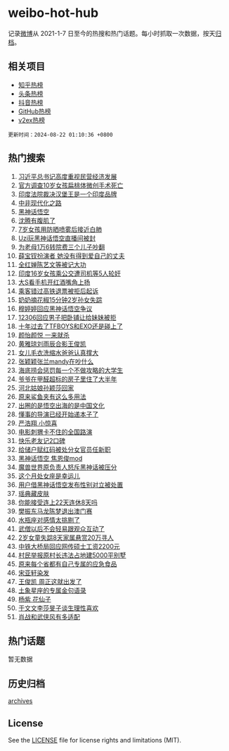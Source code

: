 # weibo-hot-hub

记录[微博](https://www.weibo.com)从 2021-1-7 日至今的热搜和热门话题。每小时抓取一次数据，按天[归档](archives)。

## 相关项目

- [知乎热榜](https://github.com/lonnyzhang423/zhihu-hot-hub)
- [头条热榜](https://github.com/lonnyzhang423/toutiao-hot-hub)
- [抖音热榜](https://github.com/lonnyzhang423/douyin-hot-hub)
- [GitHub热榜](https://github.com/lonnyzhang423/github-hot-hub)
- [v2ex热榜](https://github.com/lonnyzhang423/v2ex-hot-hub)


`更新时间：2024-08-22 01:10:36 +0800`

## 热门搜索

1. [习近平总书记高度重视民营经济发展](https://m.weibo.cn/search?containerid=100103type%3D1%26t%3D10%26q%3D%23%E4%B9%A0%E8%BF%91%E5%B9%B3%E6%80%BB%E4%B9%A6%E8%AE%B0%E9%AB%98%E5%BA%A6%E9%87%8D%E8%A7%86%E6%B0%91%E8%90%A5%E7%BB%8F%E6%B5%8E%E5%8F%91%E5%B1%95%23&stream_entry_id=51&isnewpage=1&extparam=seat%3D1%26filter_type%3Drealtimehot%26stream_entry_id%3D51%26c_type%3D51%26q%3D%2523%25E4%25B9%25A0%25E8%25BF%2591%25E5%25B9%25B3%25E6%2580%25BB%25E4%25B9%25A6%25E8%25AE%25B0%25E9%25AB%2598%25E5%25BA%25A6%25E9%2587%258D%25E8%25A7%2586%25E6%25B0%2591%25E8%2590%25A5%25E7%25BB%258F%25E6%25B5%258E%25E5%258F%2591%25E5%25B1%2595%2523%26pos%3D0%26dgr%3D0%26cate%3D10103%26display_time%3D1724260234%26pre_seqid%3D1724260234845017673239)
1. [官方调查10岁女孩扁桃体微创手术死亡](https://m.weibo.cn/search?containerid=100103type%3D1%26t%3D10%26q%3D%23%E5%AE%98%E6%96%B9%E8%B0%83%E6%9F%A510%E5%B2%81%E5%A5%B3%E5%AD%A9%E6%89%81%E6%A1%83%E4%BD%93%E5%BE%AE%E5%88%9B%E6%89%8B%E6%9C%AF%E6%AD%BB%E4%BA%A1%23&stream_entry_id=31&isnewpage=1&extparam=seat%3D1%26stream_entry_id%3D31%26band_rank%3D1%26c_type%3D31%26lcate%3D5001%26filter_type%3Drealtimehot%26cate%3D5001%26pos%3D0%26q%3D%2523%25E5%25AE%2598%25E6%2596%25B9%25E8%25B0%2583%25E6%259F%25A510%25E5%25B2%2581%25E5%25A5%25B3%25E5%25AD%25A9%25E6%2589%2581%25E6%25A1%2583%25E4%25BD%2593%25E5%25BE%25AE%25E5%2588%259B%25E6%2589%258B%25E6%259C%25AF%25E6%25AD%25BB%25E4%25BA%25A1%2523%26flag%3D1%26dgr%3D0%26realpos%3D1%26display_time%3D1724260234%26pre_seqid%3D1724260234845017673239)
1. [印度法院裁决汉堡王是一个印度品牌](https://m.weibo.cn/search?containerid=100103type%3D1%26t%3D10%26q%3D%23%E5%8D%B0%E5%BA%A6%E6%B3%95%E9%99%A2%E8%A3%81%E5%86%B3%E6%B1%89%E5%A0%A1%E7%8E%8B%E6%98%AF%E4%B8%80%E4%B8%AA%E5%8D%B0%E5%BA%A6%E5%93%81%E7%89%8C%23&stream_entry_id=31&isnewpage=1&extparam=seat%3D1%26stream_entry_id%3D31%26band_rank%3D2%26c_type%3D31%26lcate%3D5001%26filter_type%3Drealtimehot%26cate%3D5001%26pos%3D1%26q%3D%2523%25E5%258D%25B0%25E5%25BA%25A6%25E6%25B3%2595%25E9%2599%25A2%25E8%25A3%2581%25E5%2586%25B3%25E6%25B1%2589%25E5%25A0%25A1%25E7%258E%258B%25E6%2598%25AF%25E4%25B8%2580%25E4%25B8%25AA%25E5%258D%25B0%25E5%25BA%25A6%25E5%2593%2581%25E7%2589%258C%2523%26flag%3D1%26dgr%3D0%26realpos%3D2%26display_time%3D1724260234%26pre_seqid%3D1724260234845017673239)
1. [中非现代化之路](https://m.weibo.cn/search?containerid=100103type%3D1%26t%3D10%26q%3D%23%E4%B8%AD%E9%9D%9E%E7%8E%B0%E4%BB%A3%E5%8C%96%E4%B9%8B%E8%B7%AF%23&stream_entry_id=31&isnewpage=1&extparam=seat%3D1%26stream_entry_id%3D31%26band_rank%3D3%26c_type%3D31%26lcate%3D5001%26filter_type%3Drealtimehot%26cate%3D5001%26pos%3D2%26q%3D%2523%25E4%25B8%25AD%25E9%259D%259E%25E7%258E%25B0%25E4%25BB%25A3%25E5%258C%2596%25E4%25B9%258B%25E8%25B7%25AF%2523%26flag%3D0%26dgr%3D0%26realpos%3D3%26display_time%3D1724260234%26pre_seqid%3D1724260234845017673239)
1. [黑神话悟空](https://m.weibo.cn/search?containerid=100103type%3D1%26t%3D10%26q%3D%E9%BB%91%E7%A5%9E%E8%AF%9D%E6%82%9F%E7%A9%BA&stream_entry_id=31&isnewpage=1&extparam=seat%3D1%26stream_entry_id%3D31%26band_rank%3D4%26c_type%3D31%26lcate%3D5001%26filter_type%3Drealtimehot%26cate%3D5001%26pos%3D3%26q%3D%25E9%25BB%2591%25E7%25A5%259E%25E8%25AF%259D%25E6%2582%259F%25E7%25A9%25BA%26flag%3D16%26dgr%3D0%26realpos%3D4%26display_time%3D1724260234%26pre_seqid%3D1724260234845017673239)
1. [沈腾有腹肌了](https://m.weibo.cn/search?containerid=100103type%3D1%26t%3D10%26q%3D%23%E6%B2%88%E8%85%BE%E6%9C%89%E8%85%B9%E8%82%8C%E4%BA%86%23&stream_entry_id=31&isnewpage=1&extparam=seat%3D1%26stream_entry_id%3D31%26band_rank%3D5%26c_type%3D31%26lcate%3D5001%26filter_type%3Drealtimehot%26cate%3D5001%26pos%3D4%26q%3D%2523%25E6%25B2%2588%25E8%2585%25BE%25E6%259C%2589%25E8%2585%25B9%25E8%2582%258C%25E4%25BA%2586%2523%26flag%3D2%26dgr%3D0%26realpos%3D5%26display_time%3D1724260234%26pre_seqid%3D1724260234845017673239)
1. [7岁女孩用防晒喷雾后接近白肺](https://m.weibo.cn/search?containerid=100103type%3D1%26t%3D10%26q%3D%237%E5%B2%81%E5%A5%B3%E5%AD%A9%E7%94%A8%E9%98%B2%E6%99%92%E5%96%B7%E9%9B%BE%E5%90%8E%E6%8E%A5%E8%BF%91%E7%99%BD%E8%82%BA%23&stream_entry_id=31&isnewpage=1&extparam=seat%3D1%26stream_entry_id%3D31%26band_rank%3D6%26c_type%3D31%26lcate%3D5001%26filter_type%3Drealtimehot%26cate%3D5001%26pos%3D5%26q%3D%25237%25E5%25B2%2581%25E5%25A5%25B3%25E5%25AD%25A9%25E7%2594%25A8%25E9%2598%25B2%25E6%2599%2592%25E5%2596%25B7%25E9%259B%25BE%25E5%2590%258E%25E6%258E%25A5%25E8%25BF%2591%25E7%2599%25BD%25E8%2582%25BA%2523%26flag%3D0%26dgr%3D0%26realpos%3D6%26display_time%3D1724260234%26pre_seqid%3D1724260234845017673239)
1. [Uzi玩黑神话悟空直播间被封](https://m.weibo.cn/search?containerid=100103type%3D1%26t%3D10%26q%3D%23Uzi%E7%8E%A9%E9%BB%91%E7%A5%9E%E8%AF%9D%E6%82%9F%E7%A9%BA%E7%9B%B4%E6%92%AD%E9%97%B4%E8%A2%AB%E5%B0%81%23&stream_entry_id=31&isnewpage=1&extparam=seat%3D1%26stream_entry_id%3D31%26band_rank%3D7%26c_type%3D31%26lcate%3D5001%26filter_type%3Drealtimehot%26cate%3D5001%26pos%3D6%26q%3D%2523Uzi%25E7%258E%25A9%25E9%25BB%2591%25E7%25A5%259E%25E8%25AF%259D%25E6%2582%259F%25E7%25A9%25BA%25E7%259B%25B4%25E6%2592%25AD%25E9%2597%25B4%25E8%25A2%25AB%25E5%25B0%2581%2523%26flag%3D0%26dgr%3D0%26realpos%3D7%26display_time%3D1724260234%26pre_seqid%3D1724260234845017673239)
1. [为老母1万6转院费三个儿子吵翻](https://m.weibo.cn/search?containerid=100103type%3D1%26t%3D10%26q%3D%23%E4%B8%BA%E8%80%81%E6%AF%8D1%E4%B8%876%E8%BD%AC%E9%99%A2%E8%B4%B9%E4%B8%89%E4%B8%AA%E5%84%BF%E5%AD%90%E5%90%B5%E7%BF%BB%23&stream_entry_id=31&isnewpage=1&extparam=seat%3D1%26stream_entry_id%3D31%26band_rank%3D8%26c_type%3D31%26lcate%3D5001%26filter_type%3Drealtimehot%26cate%3D5001%26pos%3D7%26q%3D%2523%25E4%25B8%25BA%25E8%2580%2581%25E6%25AF%258D1%25E4%25B8%25876%25E8%25BD%25AC%25E9%2599%25A2%25E8%25B4%25B9%25E4%25B8%2589%25E4%25B8%25AA%25E5%2584%25BF%25E5%25AD%2590%25E5%2590%25B5%25E7%25BF%25BB%2523%26flag%3D0%26dgr%3D0%26realpos%3D8%26display_time%3D1724260234%26pre_seqid%3D1724260234845017673239)
1. [薛宝钗扮演者 她没有得到爱自己的丈夫](https://m.weibo.cn/search?containerid=100103type%3D1%26t%3D10%26q%3D%E8%96%9B%E5%AE%9D%E9%92%97%E6%89%AE%E6%BC%94%E8%80%85+%E5%A5%B9%E6%B2%A1%E6%9C%89%E5%BE%97%E5%88%B0%E7%88%B1%E8%87%AA%E5%B7%B1%E7%9A%84%E4%B8%88%E5%A4%AB&stream_entry_id=31&isnewpage=1&extparam=seat%3D1%26stream_entry_id%3D31%26band_rank%3D9%26c_type%3D31%26lcate%3D5001%26filter_type%3Drealtimehot%26cate%3D5001%26pos%3D8%26q%3D%25E8%2596%259B%25E5%25AE%259D%25E9%2592%2597%25E6%2589%25AE%25E6%25BC%2594%25E8%2580%2585%2520%25E5%25A5%25B9%25E6%25B2%25A1%25E6%259C%2589%25E5%25BE%2597%25E5%2588%25B0%25E7%2588%25B1%25E8%2587%25AA%25E5%25B7%25B1%25E7%259A%2584%25E4%25B8%2588%25E5%25A4%25AB%26flag%3D0%26dgr%3D0%26realpos%3D9%26display_time%3D1724260234%26pre_seqid%3D1724260234845017673239)
1. [全红婵陈艺文等被记大功](https://m.weibo.cn/search?containerid=100103type%3D1%26t%3D10%26q%3D%23%E5%85%A8%E7%BA%A2%E5%A9%B5%E9%99%88%E8%89%BA%E6%96%87%E7%AD%89%E8%A2%AB%E8%AE%B0%E5%A4%A7%E5%8A%9F%23&stream_entry_id=31&isnewpage=1&extparam=seat%3D1%26stream_entry_id%3D31%26band_rank%3D10%26c_type%3D31%26lcate%3D5001%26filter_type%3Drealtimehot%26cate%3D5001%26pos%3D9%26q%3D%2523%25E5%2585%25A8%25E7%25BA%25A2%25E5%25A9%25B5%25E9%2599%2588%25E8%2589%25BA%25E6%2596%2587%25E7%25AD%2589%25E8%25A2%25AB%25E8%25AE%25B0%25E5%25A4%25A7%25E5%258A%259F%2523%26flag%3D0%26dgr%3D0%26realpos%3D10%26display_time%3D1724260234%26pre_seqid%3D1724260234845017673239)
1. [印度16岁女孩乘公交遭司机等5人轮奸](https://m.weibo.cn/search?containerid=100103type%3D1%26t%3D10%26q%3D%23%E5%8D%B0%E5%BA%A616%E5%B2%81%E5%A5%B3%E5%AD%A9%E4%B9%98%E5%85%AC%E4%BA%A4%E9%81%AD%E5%8F%B8%E6%9C%BA%E7%AD%895%E4%BA%BA%E8%BD%AE%E5%A5%B8%23&stream_entry_id=31&isnewpage=1&extparam=seat%3D1%26stream_entry_id%3D31%26band_rank%3D11%26c_type%3D31%26lcate%3D5001%26filter_type%3Drealtimehot%26cate%3D5001%26pos%3D10%26q%3D%2523%25E5%258D%25B0%25E5%25BA%25A616%25E5%25B2%2581%25E5%25A5%25B3%25E5%25AD%25A9%25E4%25B9%2598%25E5%2585%25AC%25E4%25BA%25A4%25E9%2581%25AD%25E5%258F%25B8%25E6%259C%25BA%25E7%25AD%25895%25E4%25BA%25BA%25E8%25BD%25AE%25E5%25A5%25B8%2523%26flag%3D2%26dgr%3D0%26realpos%3D11%26display_time%3D1724260234%26pre_seqid%3D1724260234845017673239)
1. [大S看手机开红酒嘴角上扬](https://m.weibo.cn/search?containerid=100103type%3D1%26t%3D10%26q%3D%E5%A4%A7S%E7%9C%8B%E6%89%8B%E6%9C%BA%E5%BC%80%E7%BA%A2%E9%85%92%E5%98%B4%E8%A7%92%E4%B8%8A%E6%89%AC&stream_entry_id=31&isnewpage=1&extparam=seat%3D1%26stream_entry_id%3D31%26band_rank%3D12%26c_type%3D31%26lcate%3D5001%26filter_type%3Drealtimehot%26cate%3D5001%26pos%3D11%26q%3D%25E5%25A4%25A7S%25E7%259C%258B%25E6%2589%258B%25E6%259C%25BA%25E5%25BC%2580%25E7%25BA%25A2%25E9%2585%2592%25E5%2598%25B4%25E8%25A7%2592%25E4%25B8%258A%25E6%2589%25AC%26flag%3D2%26dgr%3D0%26realpos%3D12%26display_time%3D1724260234%26pre_seqid%3D1724260234845017673239)
1. [乘客错过高铁退票被拒后起诉](https://m.weibo.cn/search?containerid=100103type%3D1%26t%3D10%26q%3D%23%E4%B9%98%E5%AE%A2%E9%94%99%E8%BF%87%E9%AB%98%E9%93%81%E9%80%80%E7%A5%A8%E8%A2%AB%E6%8B%92%E5%90%8E%E8%B5%B7%E8%AF%89%23&stream_entry_id=31&isnewpage=1&extparam=seat%3D1%26stream_entry_id%3D31%26band_rank%3D13%26c_type%3D31%26lcate%3D5001%26filter_type%3Drealtimehot%26cate%3D5001%26pos%3D12%26q%3D%2523%25E4%25B9%2598%25E5%25AE%25A2%25E9%2594%2599%25E8%25BF%2587%25E9%25AB%2598%25E9%2593%2581%25E9%2580%2580%25E7%25A5%25A8%25E8%25A2%25AB%25E6%258B%2592%25E5%2590%258E%25E8%25B5%25B7%25E8%25AF%2589%2523%26flag%3D0%26dgr%3D0%26realpos%3D13%26display_time%3D1724260234%26pre_seqid%3D1724260234845017673239)
1. [奶奶摘花椒15分钟2岁孙女失踪](https://m.weibo.cn/search?containerid=100103type%3D1%26t%3D10%26q%3D%23%E5%A5%B6%E5%A5%B6%E6%91%98%E8%8A%B1%E6%A4%9215%E5%88%86%E9%92%9F2%E5%B2%81%E5%AD%99%E5%A5%B3%E5%A4%B1%E8%B8%AA%23&stream_entry_id=31&isnewpage=1&extparam=seat%3D1%26stream_entry_id%3D31%26band_rank%3D14%26c_type%3D31%26lcate%3D5001%26filter_type%3Drealtimehot%26cate%3D5001%26pos%3D13%26q%3D%2523%25E5%25A5%25B6%25E5%25A5%25B6%25E6%2591%2598%25E8%258A%25B1%25E6%25A4%259215%25E5%2588%2586%25E9%2592%259F2%25E5%25B2%2581%25E5%25AD%2599%25E5%25A5%25B3%25E5%25A4%25B1%25E8%25B8%25AA%2523%26flag%3D0%26dgr%3D0%26realpos%3D14%26display_time%3D1724260234%26pre_seqid%3D1724260234845017673239)
1. [穆婷婷回应黑神话悟空争议](https://m.weibo.cn/search?containerid=100103type%3D1%26t%3D10%26q%3D%23%E7%A9%86%E5%A9%B7%E5%A9%B7%E5%9B%9E%E5%BA%94%E9%BB%91%E7%A5%9E%E8%AF%9D%E6%82%9F%E7%A9%BA%E4%BA%89%E8%AE%AE%23&stream_entry_id=31&isnewpage=1&extparam=seat%3D1%26stream_entry_id%3D31%26band_rank%3D15%26c_type%3D31%26lcate%3D5001%26filter_type%3Drealtimehot%26cate%3D5001%26pos%3D14%26q%3D%2523%25E7%25A9%2586%25E5%25A9%25B7%25E5%25A9%25B7%25E5%259B%259E%25E5%25BA%2594%25E9%25BB%2591%25E7%25A5%259E%25E8%25AF%259D%25E6%2582%259F%25E7%25A9%25BA%25E4%25BA%2589%25E8%25AE%25AE%2523%26flag%3D0%26dgr%3D0%26realpos%3D15%26display_time%3D1724260234%26pre_seqid%3D1724260234845017673239)
1. [12306回应男子把卧铺让给妹妹被拒](https://m.weibo.cn/search?containerid=100103type%3D1%26t%3D10%26q%3D%2312306%E5%9B%9E%E5%BA%94%E7%94%B7%E5%AD%90%E6%8A%8A%E5%8D%A7%E9%93%BA%E8%AE%A9%E7%BB%99%E5%A6%B9%E5%A6%B9%E8%A2%AB%E6%8B%92%23&stream_entry_id=31&isnewpage=1&extparam=seat%3D1%26stream_entry_id%3D31%26band_rank%3D16%26c_type%3D31%26lcate%3D5001%26filter_type%3Drealtimehot%26cate%3D5001%26pos%3D15%26q%3D%252312306%25E5%259B%259E%25E5%25BA%2594%25E7%2594%25B7%25E5%25AD%2590%25E6%258A%258A%25E5%258D%25A7%25E9%2593%25BA%25E8%25AE%25A9%25E7%25BB%2599%25E5%25A6%25B9%25E5%25A6%25B9%25E8%25A2%25AB%25E6%258B%2592%2523%26flag%3D0%26dgr%3D0%26realpos%3D16%26display_time%3D1724260234%26pre_seqid%3D1724260234845017673239)
1. [十年过去了TFBOYS和EXO还是碰上了](https://m.weibo.cn/search?containerid=100103type%3D1%26t%3D10%26q%3D%E5%8D%81%E5%B9%B4%E8%BF%87%E5%8E%BB%E4%BA%86TFBOYS%E5%92%8CEXO%E8%BF%98%E6%98%AF%E7%A2%B0%E4%B8%8A%E4%BA%86&stream_entry_id=31&isnewpage=1&extparam=seat%3D1%26stream_entry_id%3D31%26band_rank%3D17%26c_type%3D31%26lcate%3D5001%26filter_type%3Drealtimehot%26cate%3D5001%26pos%3D16%26q%3D%25E5%258D%2581%25E5%25B9%25B4%25E8%25BF%2587%25E5%258E%25BB%25E4%25BA%2586TFBOYS%25E5%2592%258CEXO%25E8%25BF%2598%25E6%2598%25AF%25E7%25A2%25B0%25E4%25B8%258A%25E4%25BA%2586%26flag%3D0%26dgr%3D0%26realpos%3D17%26display_time%3D1724260234%26pre_seqid%3D1724260234845017673239)
1. [颜怡颜悦 一来就杀](https://m.weibo.cn/search?containerid=100103type%3D1%26t%3D10%26q%3D%E9%A2%9C%E6%80%A1%E9%A2%9C%E6%82%A6+%E4%B8%80%E6%9D%A5%E5%B0%B1%E6%9D%80&stream_entry_id=31&isnewpage=1&extparam=seat%3D1%26stream_entry_id%3D31%26band_rank%3D18%26c_type%3D31%26lcate%3D5001%26filter_type%3Drealtimehot%26cate%3D5001%26pos%3D17%26q%3D%25E9%25A2%259C%25E6%2580%25A1%25E9%25A2%259C%25E6%2582%25A6%2520%25E4%25B8%2580%25E6%259D%25A5%25E5%25B0%25B1%25E6%259D%2580%26flag%3D1%26dgr%3D0%26realpos%3D18%26display_time%3D1724260234%26pre_seqid%3D1724260234845017673239)
1. [黄雅琼刘雨辰合影王俊凯](https://m.weibo.cn/search?containerid=100103type%3D1%26t%3D10%26q%3D%23%E9%BB%84%E9%9B%85%E7%90%BC%E5%88%98%E9%9B%A8%E8%BE%B0%E5%90%88%E5%BD%B1%E7%8E%8B%E4%BF%8A%E5%87%AF%23&stream_entry_id=31&isnewpage=1&extparam=seat%3D1%26stream_entry_id%3D31%26band_rank%3D19%26c_type%3D31%26lcate%3D5001%26filter_type%3Drealtimehot%26cate%3D5001%26pos%3D18%26q%3D%2523%25E9%25BB%2584%25E9%259B%2585%25E7%2590%25BC%25E5%2588%2598%25E9%259B%25A8%25E8%25BE%25B0%25E5%2590%2588%25E5%25BD%25B1%25E7%258E%258B%25E4%25BF%258A%25E5%2587%25AF%2523%26flag%3D0%26dgr%3D0%26realpos%3D19%26display_time%3D1724260234%26pre_seqid%3D1724260234845017673239)
1. [女儿毛衣洗缩水爸爸认真撑大](https://m.weibo.cn/search?containerid=100103type%3D1%26t%3D10%26q%3D%23%E5%A5%B3%E5%84%BF%E6%AF%9B%E8%A1%A3%E6%B4%97%E7%BC%A9%E6%B0%B4%E7%88%B8%E7%88%B8%E8%AE%A4%E7%9C%9F%E6%92%91%E5%A4%A7%23&stream_entry_id=31&isnewpage=1&extparam=seat%3D1%26stream_entry_id%3D31%26band_rank%3D20%26c_type%3D31%26lcate%3D5001%26filter_type%3Drealtimehot%26cate%3D5001%26pos%3D19%26q%3D%2523%25E5%25A5%25B3%25E5%2584%25BF%25E6%25AF%259B%25E8%25A1%25A3%25E6%25B4%2597%25E7%25BC%25A9%25E6%25B0%25B4%25E7%2588%25B8%25E7%2588%25B8%25E8%25AE%25A4%25E7%259C%259F%25E6%2592%2591%25E5%25A4%25A7%2523%26flag%3D32768%26dgr%3D0%26realpos%3D20%26display_time%3D1724260234%26pre_seqid%3D1724260234845017673239)
1. [张颖颖张兰mandy在吵什么](https://m.weibo.cn/search?containerid=100103type%3D1%26t%3D10%26q%3D%23%E5%BC%A0%E9%A2%96%E9%A2%96%E5%BC%A0%E5%85%B0mandy%E5%9C%A8%E5%90%B5%E4%BB%80%E4%B9%88%23&stream_entry_id=31&isnewpage=1&extparam=seat%3D1%26stream_entry_id%3D31%26band_rank%3D21%26c_type%3D31%26lcate%3D5001%26filter_type%3Drealtimehot%26cate%3D5001%26pos%3D20%26q%3D%2523%25E5%25BC%25A0%25E9%25A2%2596%25E9%25A2%2596%25E5%25BC%25A0%25E5%2585%25B0mandy%25E5%259C%25A8%25E5%2590%25B5%25E4%25BB%2580%25E4%25B9%2588%2523%26flag%3D0%26dgr%3D0%26realpos%3D21%26display_time%3D1724260234%26pre_seqid%3D1724260234845017673239)
1. [海底捞会惩罚每一个不做攻略的大学生](https://m.weibo.cn/search?containerid=100103type%3D1%26t%3D10%26q%3D%23%E6%B5%B7%E5%BA%95%E6%8D%9E%E4%BC%9A%E6%83%A9%E7%BD%9A%E6%AF%8F%E4%B8%80%E4%B8%AA%E4%B8%8D%E5%81%9A%E6%94%BB%E7%95%A5%E7%9A%84%E5%A4%A7%E5%AD%A6%E7%94%9F%23&stream_entry_id=31&isnewpage=1&extparam=seat%3D1%26stream_entry_id%3D31%26band_rank%3D22%26c_type%3D31%26lcate%3D5001%26filter_type%3Drealtimehot%26cate%3D5001%26pos%3D21%26q%3D%2523%25E6%25B5%25B7%25E5%25BA%2595%25E6%258D%259E%25E4%25BC%259A%25E6%2583%25A9%25E7%25BD%259A%25E6%25AF%258F%25E4%25B8%2580%25E4%25B8%25AA%25E4%25B8%258D%25E5%2581%259A%25E6%2594%25BB%25E7%2595%25A5%25E7%259A%2584%25E5%25A4%25A7%25E5%25AD%25A6%25E7%2594%259F%2523%26flag%3D0%26dgr%3D0%26realpos%3D22%26display_time%3D1724260234%26pre_seqid%3D1724260234845017673239)
1. [爷爷在甲醛超标的房子里住了大半年](https://m.weibo.cn/search?containerid=100103type%3D1%26t%3D10%26q%3D%23%E7%88%B7%E7%88%B7%E5%9C%A8%E7%94%B2%E9%86%9B%E8%B6%85%E6%A0%87%E7%9A%84%E6%88%BF%E5%AD%90%E9%87%8C%E4%BD%8F%E4%BA%86%E5%A4%A7%E5%8D%8A%E5%B9%B4%23&stream_entry_id=31&isnewpage=1&extparam=seat%3D1%26stream_entry_id%3D31%26band_rank%3D23%26c_type%3D31%26lcate%3D5001%26filter_type%3Drealtimehot%26cate%3D5001%26pos%3D22%26q%3D%2523%25E7%2588%25B7%25E7%2588%25B7%25E5%259C%25A8%25E7%2594%25B2%25E9%2586%259B%25E8%25B6%2585%25E6%25A0%2587%25E7%259A%2584%25E6%2588%25BF%25E5%25AD%2590%25E9%2587%258C%25E4%25BD%258F%25E4%25BA%2586%25E5%25A4%25A7%25E5%258D%258A%25E5%25B9%25B4%2523%26flag%3D0%26dgr%3D0%26realpos%3D23%26display_time%3D1724260234%26pre_seqid%3D1724260234845017673239)
1. [河北姑娘孙颖莎回家](https://m.weibo.cn/search?containerid=100103type%3D1%26t%3D10%26q%3D%23%E6%B2%B3%E5%8C%97%E5%A7%91%E5%A8%98%E5%AD%99%E9%A2%96%E8%8E%8E%E5%9B%9E%E5%AE%B6%23&stream_entry_id=31&isnewpage=1&extparam=seat%3D1%26stream_entry_id%3D31%26band_rank%3D24%26c_type%3D31%26lcate%3D5001%26filter_type%3Drealtimehot%26cate%3D5001%26pos%3D23%26q%3D%2523%25E6%25B2%25B3%25E5%258C%2597%25E5%25A7%2591%25E5%25A8%2598%25E5%25AD%2599%25E9%25A2%2596%25E8%258E%258E%25E5%259B%259E%25E5%25AE%25B6%2523%26flag%3D0%26dgr%3D0%26realpos%3D24%26display_time%3D1724260234%26pre_seqid%3D1724260234845017673239)
1. [原来鲨鱼夹有这么多用法](https://m.weibo.cn/search?containerid=100103type%3D1%26t%3D10%26q%3D%E5%8E%9F%E6%9D%A5%E9%B2%A8%E9%B1%BC%E5%A4%B9%E6%9C%89%E8%BF%99%E4%B9%88%E5%A4%9A%E7%94%A8%E6%B3%95&stream_entry_id=31&isnewpage=1&extparam=seat%3D1%26stream_entry_id%3D31%26band_rank%3D25%26c_type%3D31%26lcate%3D5001%26filter_type%3Drealtimehot%26cate%3D5001%26pos%3D24%26q%3D%25E5%258E%259F%25E6%259D%25A5%25E9%25B2%25A8%25E9%25B1%25BC%25E5%25A4%25B9%25E6%259C%2589%25E8%25BF%2599%25E4%25B9%2588%25E5%25A4%259A%25E7%2594%25A8%25E6%25B3%2595%26flag%3D0%26dgr%3D0%26realpos%3D25%26display_time%3D1724260234%26pre_seqid%3D1724260234845017673239)
1. [出圈的是悟空出海的是中国文化](https://m.weibo.cn/search?containerid=100103type%3D1%26t%3D10%26q%3D%23%E5%87%BA%E5%9C%88%E7%9A%84%E6%98%AF%E6%82%9F%E7%A9%BA%E5%87%BA%E6%B5%B7%E7%9A%84%E6%98%AF%E4%B8%AD%E5%9B%BD%E6%96%87%E5%8C%96%23&stream_entry_id=31&isnewpage=1&extparam=seat%3D1%26stream_entry_id%3D31%26band_rank%3D26%26c_type%3D31%26lcate%3D5001%26filter_type%3Drealtimehot%26cate%3D5001%26pos%3D25%26q%3D%2523%25E5%2587%25BA%25E5%259C%2588%25E7%259A%2584%25E6%2598%25AF%25E6%2582%259F%25E7%25A9%25BA%25E5%2587%25BA%25E6%25B5%25B7%25E7%259A%2584%25E6%2598%25AF%25E4%25B8%25AD%25E5%259B%25BD%25E6%2596%2587%25E5%258C%2596%2523%26flag%3D1%26dgr%3D0%26realpos%3D26%26display_time%3D1724260234%26pre_seqid%3D1724260234845017673239)
1. [懂事的导演已经开始递本子了](https://m.weibo.cn/search?containerid=100103type%3D1%26t%3D10%26q%3D%E6%87%82%E4%BA%8B%E7%9A%84%E5%AF%BC%E6%BC%94%E5%B7%B2%E7%BB%8F%E5%BC%80%E5%A7%8B%E9%80%92%E6%9C%AC%E5%AD%90%E4%BA%86&stream_entry_id=31&isnewpage=1&extparam=seat%3D1%26stream_entry_id%3D31%26band_rank%3D27%26c_type%3D31%26lcate%3D5001%26filter_type%3Drealtimehot%26cate%3D5001%26pos%3D26%26q%3D%25E6%2587%2582%25E4%25BA%258B%25E7%259A%2584%25E5%25AF%25BC%25E6%25BC%2594%25E5%25B7%25B2%25E7%25BB%258F%25E5%25BC%2580%25E5%25A7%258B%25E9%2580%2592%25E6%259C%25AC%25E5%25AD%2590%25E4%25BA%2586%26flag%3D0%26dgr%3D0%26realpos%3D27%26display_time%3D1724260234%26pre_seqid%3D1724260234845017673239)
1. [严浩翔 小惊喜](https://m.weibo.cn/search?containerid=100103type%3D1%26t%3D10%26q%3D%E4%B8%A5%E6%B5%A9%E7%BF%94+%E5%B0%8F%E6%83%8A%E5%96%9C&stream_entry_id=31&isnewpage=1&extparam=seat%3D1%26stream_entry_id%3D31%26band_rank%3D28%26c_type%3D31%26lcate%3D5001%26filter_type%3Drealtimehot%26cate%3D5001%26pos%3D27%26q%3D%25E4%25B8%25A5%25E6%25B5%25A9%25E7%25BF%2594%2520%25E5%25B0%258F%25E6%2583%258A%25E5%2596%259C%26flag%3D0%26dgr%3D0%26realpos%3D28%26display_time%3D1724260234%26pre_seqid%3D1724260234845017673239)
1. [电影刺猬卡不住的全国路演](https://m.weibo.cn/search?containerid=100103type%3D1%26t%3D10%26q%3D%23%E7%94%B5%E5%BD%B1%E5%88%BA%E7%8C%AC%E5%8D%A1%E4%B8%8D%E4%BD%8F%E7%9A%84%E5%85%A8%E5%9B%BD%E8%B7%AF%E6%BC%94%23&stream_entry_id=31&isnewpage=1&extparam=seat%3D1%26stream_entry_id%3D31%26band_rank%3D29%26c_type%3D31%26lcate%3D5001%26filter_type%3Drealtimehot%26cate%3D5001%26pos%3D28%26q%3D%2523%25E7%2594%25B5%25E5%25BD%25B1%25E5%2588%25BA%25E7%258C%25AC%25E5%258D%25A1%25E4%25B8%258D%25E4%25BD%258F%25E7%259A%2584%25E5%2585%25A8%25E5%259B%25BD%25E8%25B7%25AF%25E6%25BC%2594%2523%26flag%3D0%26dgr%3D0%26realpos%3D29%26display_time%3D1724260234%26pre_seqid%3D1724260234845017673239)
1. [快乐老友记2口碑](https://m.weibo.cn/search?containerid=100103type%3D1%26t%3D10%26q%3D%E5%BF%AB%E4%B9%90%E8%80%81%E5%8F%8B%E8%AE%B02%E5%8F%A3%E7%A2%91&stream_entry_id=31&isnewpage=1&extparam=seat%3D1%26stream_entry_id%3D31%26band_rank%3D30%26c_type%3D31%26lcate%3D5001%26filter_type%3Drealtimehot%26cate%3D5001%26pos%3D29%26q%3D%25E5%25BF%25AB%25E4%25B9%2590%25E8%2580%2581%25E5%258F%258B%25E8%25AE%25B02%25E5%258F%25A3%25E7%25A2%2591%26flag%3D0%26dgr%3D0%26realpos%3D30%26display_time%3D1724260234%26pre_seqid%3D1724260234845017673239)
1. [给储户赋红码被处分女官员任新职](https://m.weibo.cn/search?containerid=100103type%3D1%26t%3D10%26q%3D%23%E7%BB%99%E5%82%A8%E6%88%B7%E8%B5%8B%E7%BA%A2%E7%A0%81%E8%A2%AB%E5%A4%84%E5%88%86%E5%A5%B3%E5%AE%98%E5%91%98%E4%BB%BB%E6%96%B0%E8%81%8C%23&stream_entry_id=31&isnewpage=1&extparam=seat%3D1%26stream_entry_id%3D31%26band_rank%3D31%26c_type%3D31%26lcate%3D5001%26filter_type%3Drealtimehot%26cate%3D5001%26pos%3D30%26q%3D%2523%25E7%25BB%2599%25E5%2582%25A8%25E6%2588%25B7%25E8%25B5%258B%25E7%25BA%25A2%25E7%25A0%2581%25E8%25A2%25AB%25E5%25A4%2584%25E5%2588%2586%25E5%25A5%25B3%25E5%25AE%2598%25E5%2591%2598%25E4%25BB%25BB%25E6%2596%25B0%25E8%2581%258C%2523%26flag%3D0%26dgr%3D0%26realpos%3D31%26display_time%3D1724260234%26pre_seqid%3D1724260234845017673239)
1. [黑神话悟空 焦恩俊mod](https://m.weibo.cn/search?containerid=100103type%3D1%26t%3D10%26q%3D%E9%BB%91%E7%A5%9E%E8%AF%9D%E6%82%9F%E7%A9%BA+%E7%84%A6%E6%81%A9%E4%BF%8Amod&stream_entry_id=31&isnewpage=1&extparam=seat%3D1%26stream_entry_id%3D31%26band_rank%3D32%26c_type%3D31%26lcate%3D5001%26filter_type%3Drealtimehot%26cate%3D5001%26pos%3D31%26q%3D%25E9%25BB%2591%25E7%25A5%259E%25E8%25AF%259D%25E6%2582%259F%25E7%25A9%25BA%2520%25E7%2584%25A6%25E6%2581%25A9%25E4%25BF%258Amod%26flag%3D0%26dgr%3D0%26realpos%3D32%26display_time%3D1724260234%26pre_seqid%3D1724260234845017673239)
1. [魔兽世界原负责人怒斥黑神话被压分](https://m.weibo.cn/search?containerid=100103type%3D1%26t%3D10%26q%3D%23%E9%AD%94%E5%85%BD%E4%B8%96%E7%95%8C%E5%8E%9F%E8%B4%9F%E8%B4%A3%E4%BA%BA%E6%80%92%E6%96%A5%E9%BB%91%E7%A5%9E%E8%AF%9D%E8%A2%AB%E5%8E%8B%E5%88%86%23&stream_entry_id=31&isnewpage=1&extparam=seat%3D1%26stream_entry_id%3D31%26band_rank%3D33%26c_type%3D31%26lcate%3D5001%26filter_type%3Drealtimehot%26cate%3D5001%26pos%3D32%26q%3D%2523%25E9%25AD%2594%25E5%2585%25BD%25E4%25B8%2596%25E7%2595%258C%25E5%258E%259F%25E8%25B4%259F%25E8%25B4%25A3%25E4%25BA%25BA%25E6%2580%2592%25E6%2596%25A5%25E9%25BB%2591%25E7%25A5%259E%25E8%25AF%259D%25E8%25A2%25AB%25E5%258E%258B%25E5%2588%2586%2523%26flag%3D0%26dgr%3D0%26realpos%3D33%26display_time%3D1724260234%26pre_seqid%3D1724260234845017673239)
1. [这个月处女座是幸运儿](https://m.weibo.cn/search?containerid=100103type%3D1%26t%3D10%26q%3D%E8%BF%99%E4%B8%AA%E6%9C%88%E5%A4%84%E5%A5%B3%E5%BA%A7%E6%98%AF%E5%B9%B8%E8%BF%90%E5%84%BF&stream_entry_id=31&isnewpage=1&extparam=seat%3D1%26stream_entry_id%3D31%26band_rank%3D34%26c_type%3D31%26lcate%3D5001%26filter_type%3Drealtimehot%26cate%3D5001%26pos%3D33%26q%3D%25E8%25BF%2599%25E4%25B8%25AA%25E6%259C%2588%25E5%25A4%2584%25E5%25A5%25B3%25E5%25BA%25A7%25E6%2598%25AF%25E5%25B9%25B8%25E8%25BF%2590%25E5%2584%25BF%26flag%3D1%26dgr%3D0%26realpos%3D34%26display_time%3D1724260234%26pre_seqid%3D1724260234845017673239)
1. [用户借黑神话悟空发布性别对立被处置](https://m.weibo.cn/search?containerid=100103type%3D1%26t%3D10%26q%3D%23%E7%94%A8%E6%88%B7%E5%80%9F%E9%BB%91%E7%A5%9E%E8%AF%9D%E6%82%9F%E7%A9%BA%E5%8F%91%E5%B8%83%E6%80%A7%E5%88%AB%E5%AF%B9%E7%AB%8B%E8%A2%AB%E5%A4%84%E7%BD%AE%23&stream_entry_id=31&isnewpage=1&extparam=seat%3D1%26stream_entry_id%3D31%26band_rank%3D35%26c_type%3D31%26lcate%3D5001%26filter_type%3Drealtimehot%26cate%3D5001%26pos%3D34%26q%3D%2523%25E7%2594%25A8%25E6%2588%25B7%25E5%2580%259F%25E9%25BB%2591%25E7%25A5%259E%25E8%25AF%259D%25E6%2582%259F%25E7%25A9%25BA%25E5%258F%2591%25E5%25B8%2583%25E6%2580%25A7%25E5%2588%25AB%25E5%25AF%25B9%25E7%25AB%258B%25E8%25A2%25AB%25E5%25A4%2584%25E7%25BD%25AE%2523%26flag%3D0%26dgr%3D0%26realpos%3D35%26display_time%3D1724260234%26pre_seqid%3D1724260234845017673239)
1. [瑶典藏皮肤](https://m.weibo.cn/search?containerid=100103type%3D1%26t%3D10%26q%3D%23%E7%91%B6%E5%85%B8%E8%97%8F%E7%9A%AE%E8%82%A4%23&stream_entry_id=31&isnewpage=1&extparam=seat%3D1%26stream_entry_id%3D31%26band_rank%3D36%26c_type%3D31%26lcate%3D5001%26filter_type%3Drealtimehot%26cate%3D5001%26pos%3D35%26q%3D%2523%25E7%2591%25B6%25E5%2585%25B8%25E8%2597%258F%25E7%259A%25AE%25E8%2582%25A4%2523%26flag%3D0%26dgr%3D0%26realpos%3D36%26display_time%3D1724260234%26pre_seqid%3D1724260234845017673239)
1. [你能接受连上22天连休8天吗](https://m.weibo.cn/search?containerid=100103type%3D1%26t%3D10%26q%3D%23%E4%BD%A0%E8%83%BD%E6%8E%A5%E5%8F%97%E8%BF%9E%E4%B8%8A22%E5%A4%A9%E8%BF%9E%E4%BC%918%E5%A4%A9%E5%90%97%23&stream_entry_id=31&isnewpage=1&extparam=seat%3D1%26stream_entry_id%3D31%26band_rank%3D37%26c_type%3D31%26lcate%3D5001%26filter_type%3Drealtimehot%26cate%3D5001%26pos%3D36%26q%3D%2523%25E4%25BD%25A0%25E8%2583%25BD%25E6%258E%25A5%25E5%258F%2597%25E8%25BF%259E%25E4%25B8%258A22%25E5%25A4%25A9%25E8%25BF%259E%25E4%25BC%25918%25E5%25A4%25A9%25E5%2590%2597%2523%26flag%3D0%26dgr%3D0%26realpos%3D37%26display_time%3D1724260234%26pre_seqid%3D1724260234845017673239)
1. [樊振东马龙陈梦退出澳门赛](https://m.weibo.cn/search?containerid=100103type%3D1%26t%3D10%26q%3D%23%E6%A8%8A%E6%8C%AF%E4%B8%9C%E9%A9%AC%E9%BE%99%E9%99%88%E6%A2%A6%E9%80%80%E5%87%BA%E6%BE%B3%E9%97%A8%E8%B5%9B%23&stream_entry_id=31&isnewpage=1&extparam=seat%3D1%26stream_entry_id%3D31%26band_rank%3D38%26c_type%3D31%26lcate%3D5001%26filter_type%3Drealtimehot%26cate%3D5001%26pos%3D37%26q%3D%2523%25E6%25A8%258A%25E6%258C%25AF%25E4%25B8%259C%25E9%25A9%25AC%25E9%25BE%2599%25E9%2599%2588%25E6%25A2%25A6%25E9%2580%2580%25E5%2587%25BA%25E6%25BE%25B3%25E9%2597%25A8%25E8%25B5%259B%2523%26flag%3D0%26dgr%3D0%26realpos%3D38%26display_time%3D1724260234%26pre_seqid%3D1724260234845017673239)
1. [水瓶座对感情太挑剔了](https://m.weibo.cn/search?containerid=100103type%3D1%26t%3D10%26q%3D%23%E6%B0%B4%E7%93%B6%E5%BA%A7%E5%AF%B9%E6%84%9F%E6%83%85%E5%A4%AA%E6%8C%91%E5%89%94%E4%BA%86%23&stream_entry_id=31&isnewpage=1&extparam=seat%3D1%26stream_entry_id%3D31%26band_rank%3D39%26c_type%3D31%26lcate%3D5001%26filter_type%3Drealtimehot%26cate%3D5001%26pos%3D38%26q%3D%2523%25E6%25B0%25B4%25E7%2593%25B6%25E5%25BA%25A7%25E5%25AF%25B9%25E6%2584%259F%25E6%2583%2585%25E5%25A4%25AA%25E6%258C%2591%25E5%2589%2594%25E4%25BA%2586%2523%26flag%3D0%26dgr%3D0%26realpos%3D39%26display_time%3D1724260234%26pre_seqid%3D1724260234845017673239)
1. [武僧以后不会轻易跟观众互动了](https://m.weibo.cn/search?containerid=100103type%3D1%26t%3D10%26q%3D%E6%AD%A6%E5%83%A7%E4%BB%A5%E5%90%8E%E4%B8%8D%E4%BC%9A%E8%BD%BB%E6%98%93%E8%B7%9F%E8%A7%82%E4%BC%97%E4%BA%92%E5%8A%A8%E4%BA%86&stream_entry_id=31&isnewpage=1&extparam=seat%3D1%26stream_entry_id%3D31%26band_rank%3D40%26c_type%3D31%26lcate%3D5001%26filter_type%3Drealtimehot%26cate%3D5001%26pos%3D39%26q%3D%25E6%25AD%25A6%25E5%2583%25A7%25E4%25BB%25A5%25E5%2590%258E%25E4%25B8%258D%25E4%25BC%259A%25E8%25BD%25BB%25E6%2598%2593%25E8%25B7%259F%25E8%25A7%2582%25E4%25BC%2597%25E4%25BA%2592%25E5%258A%25A8%25E4%25BA%2586%26flag%3D0%26dgr%3D0%26realpos%3D40%26display_time%3D1724260234%26pre_seqid%3D1724260234845017673239)
1. [2岁女童失踪8天家属悬赏20万寻人](https://m.weibo.cn/search?containerid=100103type%3D1%26t%3D10%26q%3D%232%E5%B2%81%E5%A5%B3%E7%AB%A5%E5%A4%B1%E8%B8%AA8%E5%A4%A9%E5%AE%B6%E5%B1%9E%E6%82%AC%E8%B5%8F20%E4%B8%87%E5%AF%BB%E4%BA%BA%23&stream_entry_id=31&isnewpage=1&extparam=seat%3D1%26stream_entry_id%3D31%26band_rank%3D41%26c_type%3D31%26lcate%3D5001%26filter_type%3Drealtimehot%26cate%3D5001%26pos%3D40%26q%3D%25232%25E5%25B2%2581%25E5%25A5%25B3%25E7%25AB%25A5%25E5%25A4%25B1%25E8%25B8%25AA8%25E5%25A4%25A9%25E5%25AE%25B6%25E5%25B1%259E%25E6%2582%25AC%25E8%25B5%258F20%25E4%25B8%2587%25E5%25AF%25BB%25E4%25BA%25BA%2523%26flag%3D0%26dgr%3D0%26realpos%3D41%26display_time%3D1724260234%26pre_seqid%3D1724260234845017673239)
1. [中铁大桥局回应网传硕士工资2200元](https://m.weibo.cn/search?containerid=100103type%3D1%26t%3D10%26q%3D%23%E4%B8%AD%E9%93%81%E5%A4%A7%E6%A1%A5%E5%B1%80%E5%9B%9E%E5%BA%94%E7%BD%91%E4%BC%A0%E7%A1%95%E5%A3%AB%E5%B7%A5%E8%B5%842200%E5%85%83%23&stream_entry_id=31&isnewpage=1&extparam=seat%3D1%26stream_entry_id%3D31%26band_rank%3D42%26c_type%3D31%26lcate%3D5001%26filter_type%3Drealtimehot%26cate%3D5001%26pos%3D41%26q%3D%2523%25E4%25B8%25AD%25E9%2593%2581%25E5%25A4%25A7%25E6%25A1%25A5%25E5%25B1%2580%25E5%259B%259E%25E5%25BA%2594%25E7%25BD%2591%25E4%25BC%25A0%25E7%25A1%2595%25E5%25A3%25AB%25E5%25B7%25A5%25E8%25B5%25842200%25E5%2585%2583%2523%26flag%3D0%26dgr%3D0%26realpos%3D42%26display_time%3D1724260234%26pre_seqid%3D1724260234845017673239)
1. [村民举报原村长违法占地建5000平别墅](https://m.weibo.cn/search?containerid=100103type%3D1%26t%3D10%26q%3D%23%E6%9D%91%E6%B0%91%E4%B8%BE%E6%8A%A5%E5%8E%9F%E6%9D%91%E9%95%BF%E8%BF%9D%E6%B3%95%E5%8D%A0%E5%9C%B0%E5%BB%BA5000%E5%B9%B3%E5%88%AB%E5%A2%85%23&stream_entry_id=31&isnewpage=1&extparam=seat%3D1%26stream_entry_id%3D31%26band_rank%3D43%26c_type%3D31%26lcate%3D5001%26filter_type%3Drealtimehot%26cate%3D5001%26pos%3D42%26q%3D%2523%25E6%259D%2591%25E6%25B0%2591%25E4%25B8%25BE%25E6%258A%25A5%25E5%258E%259F%25E6%259D%2591%25E9%2595%25BF%25E8%25BF%259D%25E6%25B3%2595%25E5%258D%25A0%25E5%259C%25B0%25E5%25BB%25BA5000%25E5%25B9%25B3%25E5%2588%25AB%25E5%25A2%2585%2523%26flag%3D0%26dgr%3D0%26realpos%3D43%26display_time%3D1724260234%26pre_seqid%3D1724260234845017673239)
1. [原来每个省都有自己专属的应急食品](https://m.weibo.cn/search?containerid=100103type%3D1%26t%3D10%26q%3D%23%E5%8E%9F%E6%9D%A5%E6%AF%8F%E4%B8%AA%E7%9C%81%E9%83%BD%E6%9C%89%E8%87%AA%E5%B7%B1%E4%B8%93%E5%B1%9E%E7%9A%84%E5%BA%94%E6%80%A5%E9%A3%9F%E5%93%81%23&stream_entry_id=31&isnewpage=1&extparam=seat%3D1%26stream_entry_id%3D31%26band_rank%3D44%26c_type%3D31%26lcate%3D5001%26filter_type%3Drealtimehot%26cate%3D5001%26pos%3D43%26q%3D%2523%25E5%258E%259F%25E6%259D%25A5%25E6%25AF%258F%25E4%25B8%25AA%25E7%259C%2581%25E9%2583%25BD%25E6%259C%2589%25E8%2587%25AA%25E5%25B7%25B1%25E4%25B8%2593%25E5%25B1%259E%25E7%259A%2584%25E5%25BA%2594%25E6%2580%25A5%25E9%25A3%259F%25E5%2593%2581%2523%26flag%3D0%26dgr%3D0%26realpos%3D44%26display_time%3D1724260234%26pre_seqid%3D1724260234845017673239)
1. [宋亚轩染发](https://m.weibo.cn/search?containerid=100103type%3D1%26t%3D10%26q%3D%E5%AE%8B%E4%BA%9A%E8%BD%A9%E6%9F%93%E5%8F%91&stream_entry_id=31&isnewpage=1&extparam=seat%3D1%26stream_entry_id%3D31%26band_rank%3D45%26c_type%3D31%26lcate%3D5001%26filter_type%3Drealtimehot%26cate%3D5001%26pos%3D44%26q%3D%25E5%25AE%258B%25E4%25BA%259A%25E8%25BD%25A9%25E6%259F%2593%25E5%258F%2591%26flag%3D0%26dgr%3D0%26realpos%3D45%26display_time%3D1724260234%26pre_seqid%3D1724260234845017673239)
1. [王俊凯 周正这就出发了](https://m.weibo.cn/search?containerid=100103type%3D1%26t%3D10%26q%3D%E7%8E%8B%E4%BF%8A%E5%87%AF+%E5%91%A8%E6%AD%A3%E8%BF%99%E5%B0%B1%E5%87%BA%E5%8F%91%E4%BA%86&stream_entry_id=31&isnewpage=1&extparam=seat%3D1%26stream_entry_id%3D31%26band_rank%3D46%26c_type%3D31%26lcate%3D5001%26filter_type%3Drealtimehot%26cate%3D5001%26pos%3D45%26q%3D%25E7%258E%258B%25E4%25BF%258A%25E5%2587%25AF%2520%25E5%2591%25A8%25E6%25AD%25A3%25E8%25BF%2599%25E5%25B0%25B1%25E5%2587%25BA%25E5%258F%2591%25E4%25BA%2586%26flag%3D0%26dgr%3D0%26realpos%3D46%26display_time%3D1724260234%26pre_seqid%3D1724260234845017673239)
1. [土象星座的专属金句语录](https://m.weibo.cn/search?containerid=100103type%3D1%26t%3D10%26q%3D%23%E5%9C%9F%E8%B1%A1%E6%98%9F%E5%BA%A7%E7%9A%84%E4%B8%93%E5%B1%9E%E9%87%91%E5%8F%A5%E8%AF%AD%E5%BD%95%23&stream_entry_id=31&isnewpage=1&extparam=seat%3D1%26stream_entry_id%3D31%26band_rank%3D47%26c_type%3D31%26lcate%3D5001%26filter_type%3Drealtimehot%26cate%3D5001%26pos%3D46%26q%3D%2523%25E5%259C%259F%25E8%25B1%25A1%25E6%2598%259F%25E5%25BA%25A7%25E7%259A%2584%25E4%25B8%2593%25E5%25B1%259E%25E9%2587%2591%25E5%258F%25A5%25E8%25AF%25AD%25E5%25BD%2595%2523%26flag%3D0%26dgr%3D0%26realpos%3D47%26display_time%3D1724260234%26pre_seqid%3D1724260234845017673239)
1. [杨紫 花仙子](https://m.weibo.cn/search?containerid=100103type%3D1%26t%3D10%26q%3D%E6%9D%A8%E7%B4%AB+%E8%8A%B1%E4%BB%99%E5%AD%90&stream_entry_id=31&isnewpage=1&extparam=seat%3D1%26stream_entry_id%3D31%26band_rank%3D48%26c_type%3D31%26lcate%3D5001%26filter_type%3Drealtimehot%26cate%3D5001%26pos%3D47%26q%3D%25E6%259D%25A8%25E7%25B4%25AB%2520%25E8%258A%25B1%25E4%25BB%2599%25E5%25AD%2590%26flag%3D0%26dgr%3D0%26realpos%3D48%26display_time%3D1724260234%26pre_seqid%3D1724260234845017673239)
1. [于文文李莎旻子谈生理性喜欢](https://m.weibo.cn/search?containerid=100103type%3D1%26t%3D10%26q%3D%23%E4%BA%8E%E6%96%87%E6%96%87%E6%9D%8E%E8%8E%8E%E6%97%BB%E5%AD%90%E8%B0%88%E7%94%9F%E7%90%86%E6%80%A7%E5%96%9C%E6%AC%A2%23&stream_entry_id=31&isnewpage=1&extparam=seat%3D1%26stream_entry_id%3D31%26band_rank%3D49%26c_type%3D31%26lcate%3D5001%26filter_type%3Drealtimehot%26cate%3D5001%26pos%3D48%26q%3D%2523%25E4%25BA%258E%25E6%2596%2587%25E6%2596%2587%25E6%259D%258E%25E8%258E%258E%25E6%2597%25BB%25E5%25AD%2590%25E8%25B0%2588%25E7%2594%259F%25E7%2590%2586%25E6%2580%25A7%25E5%2596%259C%25E6%25AC%25A2%2523%26flag%3D1%26dgr%3D0%26realpos%3D49%26display_time%3D1724260234%26pre_seqid%3D1724260234845017673239)
1. [肖战和武侠风有多适配](https://m.weibo.cn/search?containerid=100103type%3D1%26t%3D10%26q%3D%23%E8%82%96%E6%88%98%E5%92%8C%E6%AD%A6%E4%BE%A0%E9%A3%8E%E6%9C%89%E5%A4%9A%E9%80%82%E9%85%8D%23&stream_entry_id=31&isnewpage=1&extparam=seat%3D1%26stream_entry_id%3D31%26band_rank%3D50%26c_type%3D31%26lcate%3D5001%26filter_type%3Drealtimehot%26cate%3D5001%26pos%3D49%26q%3D%2523%25E8%2582%2596%25E6%2588%2598%25E5%2592%258C%25E6%25AD%25A6%25E4%25BE%25A0%25E9%25A3%258E%25E6%259C%2589%25E5%25A4%259A%25E9%2580%2582%25E9%2585%258D%2523%26flag%3D0%26dgr%3D0%26realpos%3D50%26display_time%3D1724260234%26pre_seqid%3D1724260234845017673239)

## 热门话题

暂无数据

## 历史归档

[archives](archives)

## License

See the [LICENSE](LICENSE) file for license rights and limitations (MIT).
